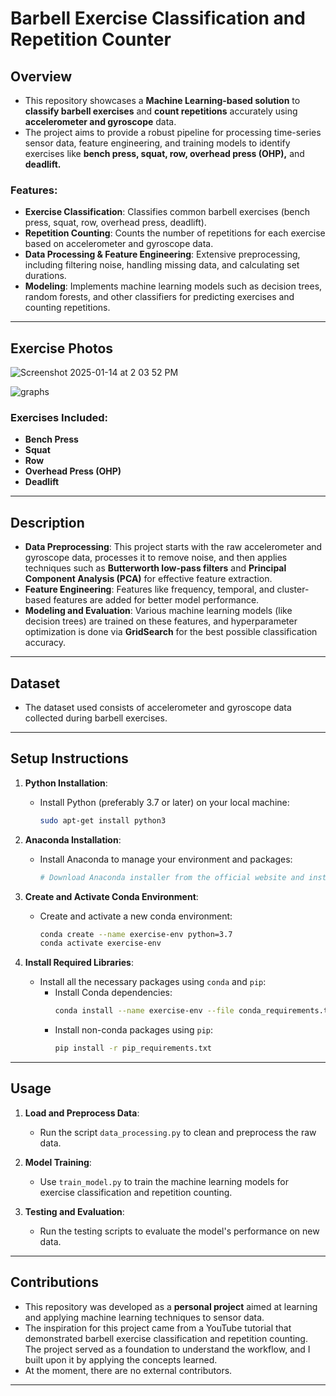 
# Barbell Exercise Classification and Repetition Counter

## Overview

- This repository showcases a **Machine Learning-based solution** to **classify barbell exercises** and **count repetitions** accurately using **accelerometer and gyroscope** data. 
- The project aims to provide a robust pipeline for processing time-series sensor data, feature engineering, and training models to identify exercises like **bench press, squat, row, overhead press (OHP),** and **deadlift.**

### Features:
- **Exercise Classification**: Classifies common barbell exercises (bench press, squat, row, overhead press, deadlift).
- **Repetition Counting**: Counts the number of repetitions for each exercise based on accelerometer and gyroscope data.
- **Data Processing & Feature Engineering**: Extensive preprocessing, including filtering noise, handling missing data, and calculating set durations.
- **Modeling**: Implements machine learning models such as decision trees, random forests, and other classifiers for predicting exercises and counting repetitions.

---

## Exercise Photos
![Screenshot 2025-01-14 at 2 03 52 PM](https://github.com/user-attachments/assets/852478f8-f33d-4c17-88e4-977b1fa4ae2a)

![graphs](https://github.com/user-attachments/assets/dab4c9b6-1d88-4397-9c17-802751f09e95)


### Exercises Included:
- **Bench Press** 
- **Squat**
- **Row**
- **Overhead Press (OHP)**
- **Deadlift**

---

## Description
- **Data Preprocessing**: This project starts with the raw accelerometer and gyroscope data, processes it to remove noise, and then applies techniques such as **Butterworth low-pass filters** and **Principal Component Analysis (PCA)** for effective feature extraction.
- **Feature Engineering**: Features like frequency, temporal, and cluster-based features are added for better model performance.
- **Modeling and Evaluation**: Various machine learning models (like decision trees) are trained on these features, and hyperparameter optimization is done via **GridSearch** for the best possible classification accuracy.

---

## Dataset

- The dataset used consists of accelerometer and gyroscope data collected during barbell exercises. 
---

## Setup Instructions

1. **Python Installation**:
    - Install Python (preferably 3.7 or later) on your local machine:
      ```bash
      sudo apt-get install python3
      ```

2. **Anaconda Installation**:
    - Install Anaconda to manage your environment and packages:
      ```bash
      # Download Anaconda installer from the official website and install
      ```

3. **Create and Activate Conda Environment**:
    - Create and activate a new conda environment:
      ```bash
      conda create --name exercise-env python=3.7
      conda activate exercise-env
      ```

4. **Install Required Libraries**:
    - Install all the necessary packages using `conda` and `pip`:
      - Install Conda dependencies:
        ```bash
        conda install --name exercise-env --file conda_requirements.txt
        ```
      - Install non-conda packages using `pip`:
        ```bash
        pip install -r pip_requirements.txt
        ```

---

## Usage

1. **Load and Preprocess Data**:
    - Run the script `data_processing.py` to clean and preprocess the raw data.
   
2. **Model Training**:
    - Use `train_model.py` to train the machine learning models for exercise classification and repetition counting.
   
3. **Testing and Evaluation**:
    - Run the testing scripts to evaluate the model's performance on new data.

---

## Contributions

- This repository was developed as a **personal project** aimed at learning and applying machine learning techniques to sensor data.
- The inspiration for this project came from a YouTube tutorial that demonstrated barbell exercise classification and repetition counting. The project served as a foundation to understand the workflow, and I built upon it by applying the concepts learned.
- At the moment, there are no external contributors.

---
